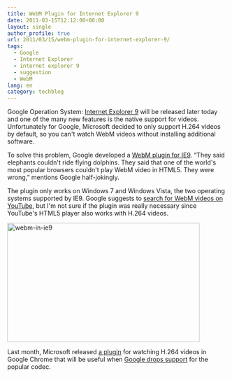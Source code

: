 ```yaml
---
title: WebM Plugin for Internet Explorer 9
date: 2011-03-15T12:12:00+00:00
layout: single
author_profile: true
url: 2011/03/15/webm-plugin-for-internet-explorer-9/
tags:
  - Google
  - Internet Explorer
  - internet explorer 9
  - suggestion
  - WebM
lang: en
category: techblog
---
```

Google Operation System: [Internet Explorer 9](http://windows.microsoft.com/en-US/internet-explorer/products/ie-9/home) will be released later today and one of the many new features is the native support for videos. Unfortunately for Google, Microsoft decided to only support H.264 videos by default, so you can't watch WebM videos without installing additional software.

To solve this problem, Google developed a [WebM plugin for IE9](http://tools.google.com/dlpage/webmmf). &#8220;They said elephants couldn't ride flying dolphins. They said that one of the world's most popular browsers couldn't play WebM video in HTML5. They were wrong,&#8221; mentions Google half-jokingly.

The plugin only works on Windows 7 and Windows Vista, the two operating systems supported by IE9. Google suggests to [search for WebM videos on YouTube](http://www.webmproject.org/users/#playing_on_youtube), but I'm not sure if the plugin was really necessary since YouTube's HTML5 player also works with H.264 videos.

[<img title="webm-in-ie9" border="0" alt="webm-in-ie9" src="http://lh4.ggpht.com/_vaUVXcmC3OI/TX9Qti2GCoI/AAAAAAAADtY/1feOHlA62yw/webm-in-ie9_thumb%5B2%5D.jpg?imgmax=800" width="440" height="272" />](http://lh6.ggpht.com/_vaUVXcmC3OI/TX9Qq287wWI/AAAAAAAADtU/74CMgcGT2vk/s1600-h/webm-in-ie9%5B4%5D.jpg)

Last month, Microsoft released [a plugin](http://blogs.msdn.com/b/interoperability/archive/2011/02/01/greater-interoperability-for-windows-customers-with-html5-video.aspx) for watching H.264 videos in Google Chrome that will be useful when [Google drops support](http://blog.chromium.org/2011/01/html-video-codec-support-in-chrome.html) for the popular codec.